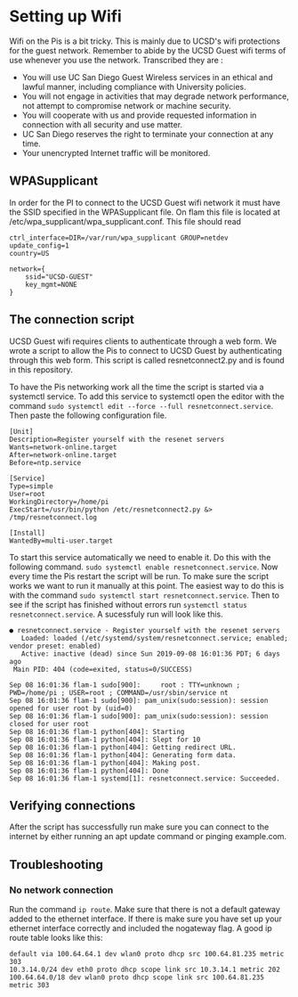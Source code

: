 # Setting up Wifi

Wifi on the Pis is a bit tricky. This is mainly due to UCSD's wifi protections
for the guest network. Remember to abide by the UCSD Guest wifi terms of use
whenever you use the network. Transcribed they are :
* You will use UC San Diego Guest Wireless services in an ethical and lawful manner, including compliance with University policies.
* You will not engage in activities that may degrade network performance, not attempt to compromise network or machine security.
* You will cooperate with us and provide requested information in connection with all security and use matter.
* UC San Diego reserves the right to terminate your connection at any time.
* Your unencrypted Internet traffic will be monitored.

## WPASupplicant
In order for the PI to connect to the UCSD Guest wifi network it must have
the SSID specified in the WPASupplicant file. On flam this file is located
at /etc/wpa_supplicant/wpa_supplicant.conf. This file should read
```
ctrl_interface=DIR=/var/run/wpa_supplicant GROUP=netdev
update_config=1
country=US

network={
	ssid="UCSD-GUEST"
	key_mgmt=NONE
}
```

## The connection script
UCSD Guest wifi requires clients to authenticate through a web form. We wrote
a script to allow the Pis to connect to UCSD Guest by authenticating through
this web form. This script is called resnetconnect2.py and is found in this
repository.

To have the Pis networking work all the time the script is started via a
systemctl service. To add this service to systemctl open the editor with
the command ```sudo systemctl edit --force --full resnetconnect.service```.
Then paste the following configuration file.
```
[Unit]
Description=Register yourself with the resenet servers
Wants=network-online.target
After=network-online.target
Before=ntp.service

[Service]
Type=simple
User=root
WorkingDirectory=/home/pi
ExecStart=/usr/bin/python /etc/resnetconnect2.py &> /tmp/resnetconnect.log

[Install]
WantedBy=multi-user.target
```
To start this service automatically we need to enable it. Do this with the
following command. ```sudo systemctl enable resnetconnect.service```. Now every
time the Pis restart the script will be run. To make sure the script works
we want to run it manually at this point. The easiest way to do this is
with the command ```sudo systemctl start resnetconnect.service```. Then to
see if the script has finished without errors run ```systemctl status
 resnetconnect.service```. A sucessfuly run will look like this.
```
● resnetconnect.service - Register yourself with the resenet servers
   Loaded: loaded (/etc/systemd/system/resnetconnect.service; enabled; vendor preset: enabled)
   Active: inactive (dead) since Sun 2019-09-08 16:01:36 PDT; 6 days ago
 Main PID: 404 (code=exited, status=0/SUCCESS)

Sep 08 16:01:36 flam-1 sudo[900]:     root : TTY=unknown ; PWD=/home/pi ; USER=root ; COMMAND=/usr/sbin/service nt
Sep 08 16:01:36 flam-1 sudo[900]: pam_unix(sudo:session): session opened for user root by (uid=0)
Sep 08 16:01:36 flam-1 sudo[900]: pam_unix(sudo:session): session closed for user root
Sep 08 16:01:36 flam-1 python[404]: Starting
Sep 08 16:01:36 flam-1 python[404]: Slept for 10
Sep 08 16:01:36 flam-1 python[404]: Getting redirect URL.
Sep 08 16:01:36 flam-1 python[404]: Generating form data.
Sep 08 16:01:36 flam-1 python[404]: Making post.
Sep 08 16:01:36 flam-1 python[404]: Done
Sep 08 16:01:36 flam-1 systemd[1]: resnetconnect.service: Succeeded.
```

## Verifying connections
After the script has successfully run make sure you can connect to the internet
by either running an apt update command or pinging example.com.

## Troubleshooting
### No network connection
Run the command ```ip route```. Make sure that there is not a default gateway
added to the ethernet interface. If there is make sure you have set up your
ethernet interface correctly and included the nogateway flag. A good ip route
table looks like this:
```
default via 100.64.64.1 dev wlan0 proto dhcp src 100.64.81.235 metric 303
10.3.14.0/24 dev eth0 proto dhcp scope link src 10.3.14.1 metric 202
100.64.64.0/18 dev wlan0 proto dhcp scope link src 100.64.81.235 metric 303
```
